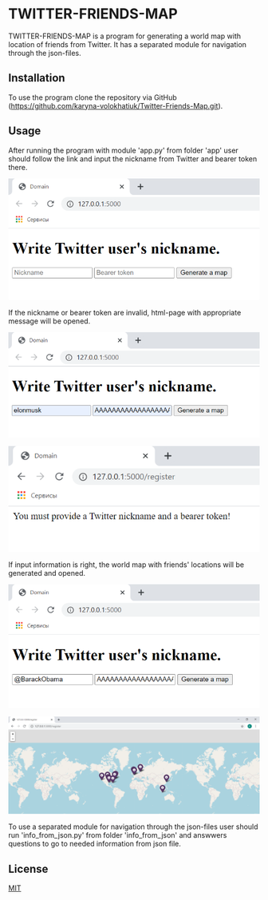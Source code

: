 # TWITTER-FRIENDS-MAP

TWITTER-FRIENDS-MAP is a program for generating a world map
with location of friends from Twitter.
It has a separated module for navigation through the json-files.

## Installation

To use the program clone the repository
via GitHub (https://github.com/karyna-volokhatiuk/Twitter-Friends-Map.git).

## Usage

After running the program with module 'app.py' from folder 'app'
user should follow the link and input the nickname from Twitter and bearer token there.

![run_app](run_app.png?raw=true'run_app')

If the nickname or bearer token are invalid, html-page with appropriate message will be opened.

![incorrect_input](incorrect_input.png?raw=true'incorrect_input')

![failure](failure.png?raw=true'failure')

If input information is right, the world map with friends' locations will be generated and opened.

![input_data](input_data.png?raw=true'input_data')

![friends_map](friends_map.png?raw=true'friends_map')

To use a separated module for navigation through the json-files user should run 'info_from_json.py'
from folder 'info_from_json' and answwers questions to go to needed information from json file.

## License
[MIT](https://choosealicense.com/licenses/mit/)
